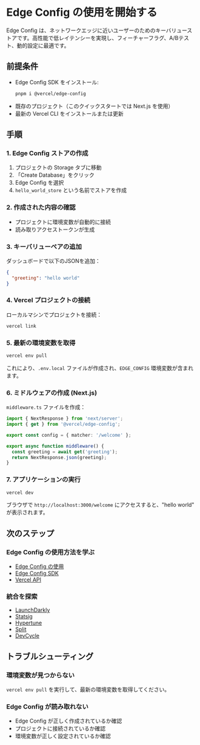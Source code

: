 # Edge Config の使用を開始する

Edge Config は、ネットワークエッジに近いユーザーのためのキーバリューストアです。高性能で低レイテンシーを実現し、フィーチャーフラグ、A/Bテスト、動的設定に最適です。

## 前提条件

- Edge Config SDK をインストール:
  ```bash
  pnpm i @vercel/edge-config
  ```
- 既存のプロジェクト（このクイックスタートでは Next.js を使用）
- 最新の Vercel CLI をインストールまたは更新

## 手順

### 1. Edge Config ストアの作成

1. プロジェクトの Storage タブに移動
2. 「Create Database」をクリック
3. Edge Config を選択
4. `hello_world_store` という名前でストアを作成

### 2. 作成された内容の確認

- プロジェクトに環境変数が自動的に接続
- 読み取りアクセストークンが生成

### 3. キーバリューペアの追加

ダッシュボードで以下のJSONを追加：

```json
{
  "greeting": "hello world"
}
```

### 4. Vercel プロジェクトの接続

ローカルマシンでプロジェクトを接続：

```bash
vercel link
```

### 5. 最新の環境変数を取得

```bash
vercel env pull
```

これにより、`.env.local` ファイルが作成され、`EDGE_CONFIG` 環境変数が含まれます。

### 6. ミドルウェアの作成 (Next.js)

`middleware.ts` ファイルを作成：

```typescript
import { NextResponse } from 'next/server';
import { get } from '@vercel/edge-config';

export const config = { matcher: '/welcome' };

export async function middleware() {
  const greeting = await get('greeting');
  return NextResponse.json(greeting);
}
```

### 7. アプリケーションの実行

```bash
vercel dev
```

ブラウザで `http://localhost:3000/welcome` にアクセスすると、"hello world" が表示されます。

## 次のステップ

### Edge Config の使用方法を学ぶ

- [Edge Config の使用](/docs/edge-config/using-edge-config)
- [Edge Config SDK](/docs/edge-config/edge-config-sdk)
- [Vercel API](/docs/edge-config/vercel-api)

### 統合を探索

- [LaunchDarkly](/docs/edge-config/edge-config-integrations/launchdarkly-edge-config)
- [Statsig](/docs/edge-config/edge-config-integrations/statsig-edge-config)
- [Hypertune](/docs/edge-config/edge-config-integrations/hypertune-edge-config)
- [Split](/docs/edge-config/edge-config-integrations/split-edge-config)
- [DevCycle](/docs/edge-config/edge-config-integrations/devcycle-edge-config)

## トラブルシューティング

### 環境変数が見つからない

`vercel env pull` を実行して、最新の環境変数を取得してください。

### Edge Config が読み取れない

- Edge Config が正しく作成されているか確認
- プロジェクトに接続されているか確認
- 環境変数が正しく設定されているか確認
